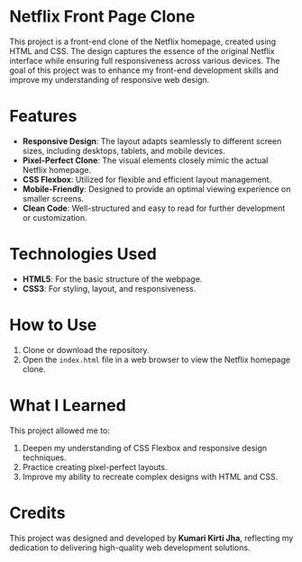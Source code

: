 # Netflix Front Page Clone

This project is a front-end clone of the Netflix homepage, created using HTML and CSS. The design captures the essence of the original Netflix interface while ensuring full responsiveness across various devices. The goal of this project was to enhance my front-end development skills and improve my understanding of responsive web design.

# Features

- **Responsive Design**: The layout adapts seamlessly to different screen sizes, including desktops, tablets, and mobile devices.
- **Pixel-Perfect Clone**: The visual elements closely mimic the actual Netflix homepage.
- **CSS Flexbox**: Utilized for flexible and efficient layout management.
- **Mobile-Friendly**: Designed to provide an optimal viewing experience on smaller screens.
- **Clean Code**: Well-structured and easy to read for further development or customization.

# Technologies Used

- **HTML5**: For the basic structure of the webpage.
- **CSS3**: For styling, layout, and responsiveness.

# How to Use
1. Clone or download the repository.
2. Open the `index.html` file in a web browser to view the Netflix homepage clone.


# What I Learned
This project allowed me to:
1. Deepen my understanding of CSS Flexbox and responsive design techniques.
2. Practice creating pixel-perfect layouts.
3. Improve my ability to recreate complex designs with HTML and CSS.

# Credits

This project was designed and developed by **Kumari Kirti Jha**, reflecting my dedication to delivering high-quality web development solutions.
